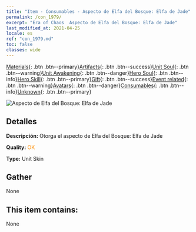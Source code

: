 ```yaml
---
title: "Item - Consumables - Aspecto de Elfa del Bosque: Elfa de Jade"
permalink: /con_1979/
excerpt: "Era of Chaos  Aspecto de Elfa del Bosque: Elfa de Jade"
last_modified_at: 2021-04-25
locale: es
ref: "con_1979.md"
toc: false
classes: wide
---
```

 [Materials](/ItemsES/){: .btn .btn--primary}[Artifacts](/ItemsES/Artifacts/){: .btn .btn--success}[Unit Soul](/ItemsES/UnitSoul/){: .btn .btn--warning}[Unit Awakening](/ItemsES/UnitAwakening/){: .btn .btn--danger}[Hero Soul](/ItemsES/HeroSoul/){: .btn .btn--info}[Hero Skill](/ItemsES/HeroSkill/){: .btn .btn--primary}[Gift](/ItemsES/Gift/){: .btn .btn--success}[Event related](/ItemsES/Events/){: .btn .btn--warning}[Avatars](/ItemsES/Avatars/){: .btn .btn--danger}[Consumables](/ItemsES/Consumables/){: .btn .btn--info}[Unknown](/ItemsES/Unknown/){: .btn .btn--primary}

 ![Aspecto de Elfa del Bosque: Elfa de Jade](/images/u/ti_mujinglingpifu2.jpg)

## Detalles
 **Descripción:** Otorga el aspecto de Elfa del Bosque: Elfa de Jade

 **Quality:** <span style="color: #FF8C00">OK</span>

 **Type:** Unit Skin

## Gather

  None

## This item contains:

  None

